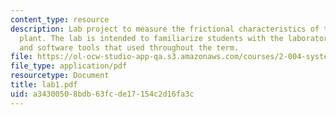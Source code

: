 ```yaml
---
content_type: resource
description: Lab project to measure the frictional characteristics of the rotational
  plant. The lab is intended to familiarize students with the laboratory equipment
  and software tools that used throughout the term.
file: https://ol-ocw-studio-app-qa.s3.amazonaws.com/courses/2-004-systems-modeling-and-control-ii-fall-2007/a34300508bdb63fcde17154c2d16fa3c_lab1.pdf
file_type: application/pdf
resourcetype: Document
title: lab1.pdf
uid: a3430050-8bdb-63fc-de17-154c2d16fa3c
---
```

